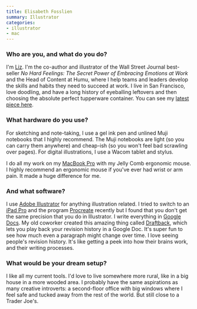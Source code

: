 ```yaml
---
title: Elisabeth Fosslien
summary: Illustrator
categories:
- illustrator 
- mac
---
```


### Who are you, and what do you do?

I'm [Liz](https://www.fosslien.com/ "Elisabeth's website."). I'm the co-author and illustrator of the Wall Street Journal best-seller _No Hard Feelings: The Secret Power of Embracing Emotions at Work_ and the Head of Content at Humu, where I help teams and leaders develop the skills and habits they need to succeed at work. I live in San Francisco, love doodling, and have a long history of eyeballing leftovers and then choosing the absolute perfect tupperware container. You can see my [latest piece here](https://static1.squarespace.com/static/5d15594116124000014ec5aa/t/5d1f93c75b995500015b0981/1562350535808/D1bLd2sU0AA2_sX.jpg "A photo of food in a Tupperware container.").

### What hardware do you use?

For sketching and note-taking, I use a gel ink pen and unlined Muji notebooks that I highly recommend. The Muji notebooks are light (so you can carry them anywhere) and cheap-ish (so you won't feel bad scrawling over pages). For digital illustrations, I use a Wacom tablet and stylus.

I do all my work on my [MacBook Pro][macbook-pro] with my Jelly Comb ergonomic mouse. I highly recommend an ergonomic mouse if you've ever had wrist or arm pain. It made a huge difference for me.

### And what software?

I use [Adobe Illustrator][illustrator] for anything illustration related. I tried to switch to an [iPad Pro][ipad-pro] and the program [Procreate][procreate-ios] recently but I found that you don't get the same precision that you do in Illustrator. I write everything in [Google Docs][google-docs]. My old coworker created this amazing thing called [Draftback][], which lets you play back your revision history in a Google Doc. It's super fun to see how much even a paragraph might change over time. I love seeing people's revision history. It's like getting a peek into how their brains work, and their writing processes.

### What would be your dream setup?

I like all my current tools. I'd love to live somewhere more rural, like in a big house in a more wooded area. I probably have the same aspirations as many creative introverts: a second-floor office with big windows where I feel safe and tucked away from the rest of the world. But still close to a Trader Joe's.

[draftback]: http://draftback.com/ "A Chrome extension to replay a document's revision history in Google Docs."
[google-docs]: https://en.wikipedia.org/wiki/Google_Docs "A web-based office suite."
[illustrator]: https://www.adobe.com/products/illustrator.html "A vector graphics editor."
[ipad-pro]: https://en.wikipedia.org/wiki/IPad_Pro "An iOS tablet."
[macbook-pro]: https://www.apple.com/macbook-pro/ "A laptop."
[procreate-ios]: https://itunes.apple.com/us/app/procreate/id425073498 "A powerful illustration app."
